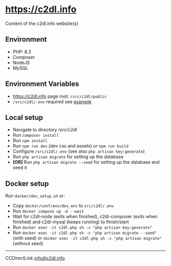# https://c2dl.info

Content of the c2dl.info website(s)

## Environment

- PHP: 8.3
- Composer
- NodeJS
- MySQL

## Environment Variables

- <https://c2dl.info> page root: `/src/c2dl/public`
- `/src/c2dl/.env` required see [example](/src/c2dl/.env.example)

## Local setup

- Navigate to directory /src/c2dl
- Run `composer install`
- Run `npm install`
- Run `npm run dev` (dev css and assets) or `npm run build`
- Configure `/src/c2dl/.env` (see also `php artisan key:generate`)
- Run `php artisan migrate` for setting up the database
- **[OR]** Run `php artisan migrate --seed` for setting up the database and seed it

## Docker setup

Run `docker/dev_setup.sh` or:

- Copy `docker/conf/env/dev_env` to `src/c2dl/.env`
- Run `docker compose up -d --wait`
- Wait for c2dl-node (exits when finished), c2dl-composer (exits when finished) and c2dl-mysql (keeps running) to finish/start
- Run `docker exec -it c2dl-php sh -c "php artisan key:generate"`
- Run `docker exec -it c2dl-php sh -c "php artisan migrate --seed"` (with seed) or `docker exec -it c2dl-php sh -c "php artisan migrate"` (without seed)

-------

CCDirectLink <info@c2dl.info>
